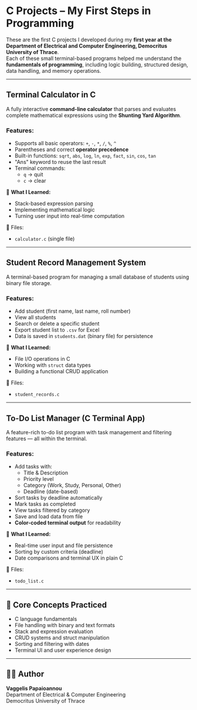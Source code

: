 # C Projects – My First Steps in Programming

These are the first C projects I developed during my **first year at the Department of Electrical and Computer Engineering, Democritus University of Thrace**.  
Each of these small terminal-based programs helped me understand the **fundamentals of programming**, including logic building, structured design, data handling, and memory operations.

---

##  Terminal Calculator in C

A fully interactive **command-line calculator** that parses and evaluates complete mathematical expressions using the **Shunting Yard Algorithm**.

###  Features:
- Supports all basic operators: `+`, `-`, `*`, `/`, `%`, `^`
- Parentheses and correct **operator precedence**
- Built-in functions: `sqrt`, `abs`, `log`, `ln`, `exp`, `fact`, `sin`, `cos`, `tan`
- "Ans" keyword to reuse the last result
- Terminal commands:
  - `q` → quit
  - `c` → clear

📌 **What I Learned:**
- Stack-based expression parsing
- Implementing mathematical logic
- Turning user input into real-time computation

📁 Files:
- `calculator.c` (single file)

---

##  Student Record Management System

A terminal-based program for managing a small database of students using binary file storage.

###  Features:
- Add student (first name, last name, roll number)
- View all students
- Search or delete a specific student
- Export student list to `.csv` for Excel
- Data is saved in `students.dat` (binary file) for persistence

📌 **What I Learned:**
- File I/O operations in C
- Working with `struct` data types
- Building a functional CRUD application

📁 Files:
- `student_records.c`

---

##  To-Do List Manager (C Terminal App)

A feature-rich to-do list program with task management and filtering features — all within the terminal.

###  Features:
- Add tasks with:
  - Title & Description
  - Priority level
  - Category (Work, Study, Personal, Other)
  - Deadline (date-based)
- Sort tasks by deadline automatically
- Mark tasks as completed
- View tasks filtered by category
- Save and load data from file
- **Color-coded terminal output** for readability

📌 **What I Learned:**
- Real-time user input and file persistence
- Sorting by custom criteria (deadline)
- Date comparisons and terminal UX in plain C

📁 Files:
- `todo_list.c`

---

## 🔧 Core Concepts Practiced

- C language fundamentals
- File handling with binary and text formats
- Stack and expression evaluation
- CRUD systems and struct manipulation
- Sorting and filtering with dates
- Terminal UI and user experience design

---

## 👨‍💻 Author

**Vaggelis Papaioannou**  
Department of Electrical & Computer Engineering  
Democritus University of Thrace
